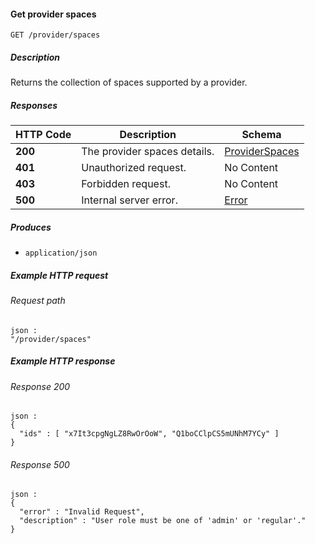 
<a name="get_provider_spaces"></a>
#### Get provider spaces
```
GET /provider/spaces
```


##### Description
Returns the collection of spaces supported by a provider.


##### Responses

|HTTP Code|Description|Schema|
|---|---|---|
|**200**|The provider spaces details.|[ProviderSpaces](../definitions/ProviderSpaces.md#providerspaces)|
|**401**|Unauthorized request.|No Content|
|**403**|Forbidden request.|No Content|
|**500**|Internal server error.|[Error](../definitions/Error.md#error)|


##### Produces

* `application/json`


##### Example HTTP request

###### Request path
```
json :
"/provider/spaces"
```


##### Example HTTP response

###### Response 200
```
json :
{
  "ids" : [ "x7It3cpgNgLZ8RwOrOoW", "Q1boCClpCS5mUNhM7YCy" ]
}
```


###### Response 500
```
json :
{
  "error" : "Invalid Request",
  "description" : "User role must be one of 'admin' or 'regular'."
}
```



